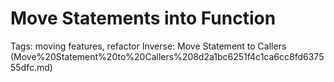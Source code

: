# Move Statements into Function

Tags: moving features, refactor
Inverse: Move Statement to Callers (Move%20Statement%20to%20Callers%208d2a1bc6251f4c1ca6cc8fd637555dfc.md)